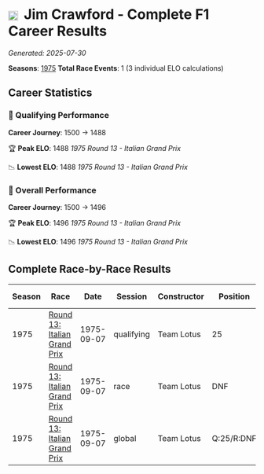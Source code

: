 # <img src="https://upload.wikimedia.org/wikipedia/commons/thumb/8/83/Flag_of_the_United_Kingdom_%283-5%29.svg/512px-Flag_of_the_United_Kingdom_%283-5%29.svg.png?20250726143817" alt="United Kingdom" width="20" height="auto" style="vertical-align: middle; margin-right: 5px;" onerror="this.outerHTML='🇬🇧'; this.style.marginRight='5px';"/> Jim Crawford - Complete F1 Career Results

*Generated: 2025-07-30*

**Seasons**: [1975](../results/1975-season-report.md)
**Total Race Events**: 1 (3 individual ELO calculations)

## Career Statistics

### 🏁 Qualifying Performance
**Career Journey**: 1500 → 1488

🏆 **Peak ELO**: 1488
   *1975 Round 13 - Italian Grand Prix*

📉 **Lowest ELO**: 1488
   *1975 Round 13 - Italian Grand Prix*

### 🌟 Overall Performance
**Career Journey**: 1500 → 1496

🏆 **Peak ELO**: 1496
   *1975 Round 13 - Italian Grand Prix*

📉 **Lowest ELO**: 1496
   *1975 Round 13 - Italian Grand Prix*


## Complete Race-by-Race Results

| Season | Race | Date | Session | Constructor | Position | Starting ELO | ELO Change | Final ELO | Teammate |
|--------|------|------|---------|-------------|----------|--------------|------------|-----------|----------|
| 1975 | [Round 13: Italian Grand Prix](../results/1975-season-report.md#round-13-italian-grand-prix) | 1975-09-07 | qualifying | Team Lotus | 25 | 1500 | -12 | 1488 | Ronnie Peterson |
| 1975 | [Round 13: Italian Grand Prix](../results/1975-season-report.md#round-13-italian-grand-prix) | 1975-09-07 | race | Team Lotus | DNF | 1500 | N/A | 1500 | Ronnie Peterson |
| 1975 | [Round 13: Italian Grand Prix](../results/1975-season-report.md#round-13-italian-grand-prix) | 1975-09-07 | global | Team Lotus | Q:25/R:DNF | 1500 | -4 | 1496 | Ronnie Peterson |
